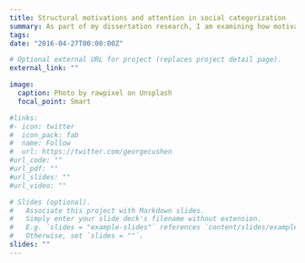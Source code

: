 ```yaml
---
title: Structural motivations and attention in social categorization
summary: As part of my dissertation research, I am examining how motivations stemming from structural inequalities and schemas can influence the way we categorize the social world. Rather than assuming that people simply divide the social world into the most salient categories available to them (e.g. race and gender), this work aims to uncover how the very categorizations that we make can contribute to systemic inequalities. I am using a combination of artificial social groups to understand the mechanisms at play and real social groups to examine the generality and applicability of these findings.
tags:
date: "2016-04-27T00:00:00Z"

# Optional external URL for project (replaces project detail page).
external_link: ""

image:
  caption: Photo by rawpixel on Unsplash
  focal_point: Smart

#links:
#- icon: twitter
#  icon_pack: fab
#  name: Follow
#  url: https://twitter.com/georgecushen
#url_code: ""
#url_pdf: ""
#url_slides: ""
#url_video: ""

# Slides (optional).
#   Associate this project with Markdown slides.
#   Simply enter your slide deck's filename without extension.
#   E.g. `slides = "example-slides"` references `content/slides/example-slides.md`.
#   Otherwise, set `slides = ""`.
slides: ""
---
```



